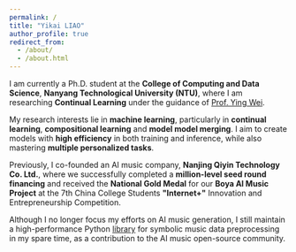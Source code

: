 ```yaml
---
permalink: /
title: "Yikai LIAO"
author_profile: true
redirect_from: 
  - /about/
  - /about.html
---
```


I am currently a Ph.D. student at the **College of Computing and Data Science**, **Nanyang Technological University (NTU)**, where I am researching **Continual Learning** under the guidance of [Prof. Ying Wei](https://wei-ying.net/).

My research interests lie in **machine learning**, particularly in **continual learning**, **compositional learning** and **model model merging**. I aim to create models with **high efficiency** in both training and inference, while also mastering **multiple personalized tasks**.

Previously, I co-founded an AI music company, **Nanjing Qiyin Technology Co. Ltd.**, where we successfully completed a **million-level seed round financing** and received the **National Gold Medal** for our **Boya AI Music Project** at the 7th China College Students **"Internet+"** Innovation and Entrepreneurship Competition.

Although I no longer focus my efforts on AI music generation, I still maintain a high-performance Python [library](https://github.com/Yikai-Liao/symusic) for symbolic music data preprocessing in my spare time, as a contribution to the AI music open-source community.